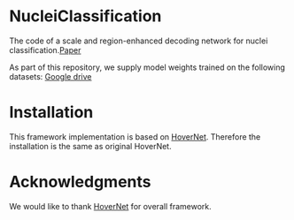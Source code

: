 # NucleiClassification
The code of a  scale and region-enhanced decoding network for nuclei classification.[Paper](https://www.sciencedirect.com/science/article/abs/pii/S1746809423000599?via%3Dihub)


As part of this repository, we supply model weights trained on the following datasets: [Google drive](https://drive.google.com/drive/folders/1J_MLYH3cW2119ZVxGcXoCq_TOEsJuge0?usp=share_link)


Installation
======
This framework implementation is based on [HoverNet](https://github.com/vqdang/hover_net). Therefore the installation is the same as original HoverNet.

Acknowledgments
======
We would like to thank [HoverNet](https://github.com/vqdang/hover_net) for overall framework.
